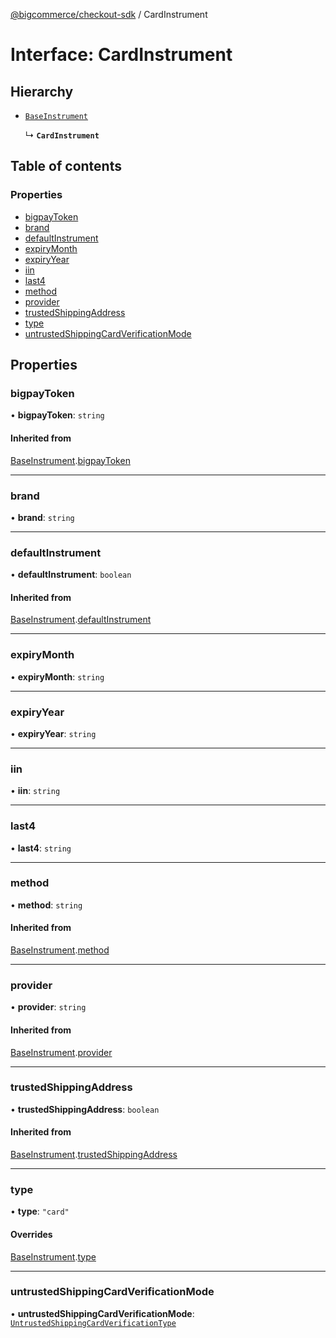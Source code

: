 [@bigcommerce/checkout-sdk](../README.md) / CardInstrument

# Interface: CardInstrument

## Hierarchy

- [`BaseInstrument`](BaseInstrument.md)

  ↳ **`CardInstrument`**

## Table of contents

### Properties

- [bigpayToken](CardInstrument.md#bigpaytoken)
- [brand](CardInstrument.md#brand)
- [defaultInstrument](CardInstrument.md#defaultinstrument)
- [expiryMonth](CardInstrument.md#expirymonth)
- [expiryYear](CardInstrument.md#expiryyear)
- [iin](CardInstrument.md#iin)
- [last4](CardInstrument.md#last4)
- [method](CardInstrument.md#method)
- [provider](CardInstrument.md#provider)
- [trustedShippingAddress](CardInstrument.md#trustedshippingaddress)
- [type](CardInstrument.md#type)
- [untrustedShippingCardVerificationMode](CardInstrument.md#untrustedshippingcardverificationmode)

## Properties

### bigpayToken

• **bigpayToken**: `string`

#### Inherited from

[BaseInstrument](BaseInstrument.md).[bigpayToken](BaseInstrument.md#bigpaytoken)

___

### brand

• **brand**: `string`

___

### defaultInstrument

• **defaultInstrument**: `boolean`

#### Inherited from

[BaseInstrument](BaseInstrument.md).[defaultInstrument](BaseInstrument.md#defaultinstrument)

___

### expiryMonth

• **expiryMonth**: `string`

___

### expiryYear

• **expiryYear**: `string`

___

### iin

• **iin**: `string`

___

### last4

• **last4**: `string`

___

### method

• **method**: `string`

#### Inherited from

[BaseInstrument](BaseInstrument.md).[method](BaseInstrument.md#method)

___

### provider

• **provider**: `string`

#### Inherited from

[BaseInstrument](BaseInstrument.md).[provider](BaseInstrument.md#provider)

___

### trustedShippingAddress

• **trustedShippingAddress**: `boolean`

#### Inherited from

[BaseInstrument](BaseInstrument.md).[trustedShippingAddress](BaseInstrument.md#trustedshippingaddress)

___

### type

• **type**: ``"card"``

#### Overrides

[BaseInstrument](BaseInstrument.md).[type](BaseInstrument.md#type)

___

### untrustedShippingCardVerificationMode

• **untrustedShippingCardVerificationMode**: [`UntrustedShippingCardVerificationType`](../enums/UntrustedShippingCardVerificationType.md)
